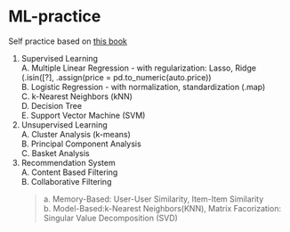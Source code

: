 # ML-practice
Self practice based on <a href="https://www.books.com.tw/products/0010859473">this book</a>
1. Supervised Learning<br/>
  A. Multiple Linear Regression - with regularization: Lasso, Ridge (.isin([?], .assign(price = pd.to_numeric(auto.price))<br/>
  B. Logistic Regression - with normalization, standardization (.map)<br/>
  C. k-Nearest Neighbors (kNN)<br/>
  D. Decision Tree<br/>
  E. Support Vector Machine (SVM)<br/>
2. Unsupervised Learning<br/>
  A. Cluster Analysis (k-means)<br/>
  B. Principal Component Analysis<br/>
  C. Basket Analysis<br/>
3. Recommendation System<br/>
  A. Content Based Filtering<br/>
  B. Collaborative Filtering <br/>
      <BLOCKQUOTE>a. Memory-Based: User-User Similarity, Item-Item Similarity<br/>
      b. Model-Based:k-Nearest Neighbors(KNN), Matrix Facorization: Singular Value Decomposition (SVD)<br/>
